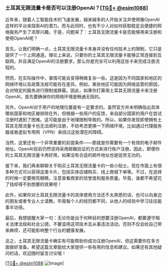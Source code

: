 ### 土耳其无限流量卡是否可以注册OpenAI？[[TG💪+ @esim1088](https://t.me/s/esim1088)]

近年来，随着人工智能技术的飞速发展，越来越多的人开始关注并使用像OpenAI这样的平台来探索AI的潜力。而与此同时，也有不少人对如何获取稳定且便捷的网络服务产生了浓厚兴趣。于是，问题来了：土耳其无限流量卡是否能够用来注册和使用OpenAI呢？

首先，让我们明确一点，土耳其无限流量卡本身并没有任何技术上的限制，它只是提供了一个上网通道。理论上来说，只要你的土耳其无限流量卡能够正常连接到互联网，并且满足OpenAI的注册要求，那么你是完全可以利用这张卡来完成注册流程的。

然而，在实际操作中，事情可能会变得稍微复杂一些。这是因为不同国家和地区的网络环境以及政策法规可能存在差异。例如，某些地区可能因为网络监管的原因，会对特定的服务进行限制或屏蔽。因此，如果你打算用土耳其无限流量卡来注册OpenAI，首先要确保你的网络环境是畅通无阻的。

另外，OpenAI对于用户的地理位置是有一定要求的。虽然官方并未明确指出具体哪些国家和地区被排除在外，但根据一些用户的反馈，来自部分国家的用户在尝试注册时遇到了困难。这可能是由于地理限制导致的。所以，如果你发现即使拥有土耳其无限流量卡也无法顺利注册，不妨考虑更换一下网络环境，比如通过代理服务器或者虚拟专用网（VPN）来绕过这些潜在的障碍。

当然，这里还有一个非常重要的前提条件——那就是你需要有一个有效的电子邮件地址。OpenAI目前仍然坚持采用邮箱验证的方式来进行账户注册。因此，即便你的土耳其无限流量卡再好用，如果没有合适的邮件地址也是徒劳无功的。

接下来，我们再来聊聊关于购买土耳其无限流量卡的一些小贴士。现在市面上有很多种方式可以获得这类卡片，包括实体店铺购买、线上商城下单等。不过，在选择的时候一定要擦亮眼睛，注意查看商家的信誉度和服务质量。毕竟，谁都不希望花了钱却得不到想要的效果吧！

此外，如果你对土耳其无限流量卡的具体使用方法还不太熟悉的话，也可以向身边的朋友或者专业人士请教。毕竟每个人的经历都不同，从他人的经验中学习往往能事半功倍。

最后，我想提醒大家一句：无论你是出于何种目的想要注册OpenAI，都要遵守相关法律法规和社会公德。不要滥用这项技术去从事违法活动，否则不仅会给自己带来麻烦，还可能影响整个行业的健康发展。

总之，土耳其无限流量卡确实有可能帮助你成功注册OpenAI，但这需要你在多方面做好准备。希望这篇文章能给大家提供一些有用的信息和建议。如果还有其他疑问的话，欢迎随时留言讨论哦！

[[TG💪+ @esim1088](https://t.me/s/esim1088) ![Image](https://i.postimg.cc/4NQfJmqS/Snipaste-2025-05-13-00-14-12.png)]
